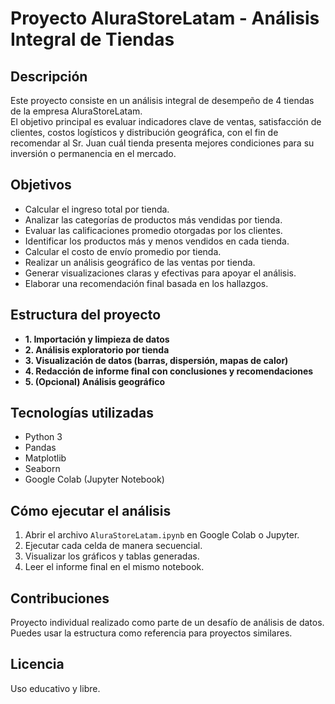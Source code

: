 # Proyecto AluraStoreLatam - Análisis Integral de Tiendas

## Descripción
Este proyecto consiste en un análisis integral de desempeño de 4 tiendas de la empresa AluraStoreLatam.  
El objetivo principal es evaluar indicadores clave de ventas, satisfacción de clientes, costos logísticos y distribución geográfica, con el fin de recomendar al Sr. Juan cuál tienda presenta mejores condiciones para su inversión o permanencia en el mercado.

## Objetivos
- Calcular el ingreso total por tienda.
- Analizar las categorías de productos más vendidas por tienda.
- Evaluar las calificaciones promedio otorgadas por los clientes.
- Identificar los productos más y menos vendidos en cada tienda.
- Calcular el costo de envío promedio por tienda.
- Realizar un análisis geográfico de las ventas por tienda.
- Generar visualizaciones claras y efectivas para apoyar el análisis.
- Elaborar una recomendación final basada en los hallazgos.

## Estructura del proyecto
- **1. Importación y limpieza de datos**
- **2. Análisis exploratorio por tienda**
- **3. Visualización de datos (barras, dispersión, mapas de calor)**
- **4. Redacción de informe final con conclusiones y recomendaciones**
- **5. (Opcional) Análisis geográfico**

## Tecnologías utilizadas
- Python 3
- Pandas
- Matplotlib
- Seaborn
- Google Colab (Jupyter Notebook)

## Cómo ejecutar el análisis
1. Abrir el archivo `AluraStoreLatam.ipynb` en Google Colab o Jupyter.
2. Ejecutar cada celda de manera secuencial.
3. Visualizar los gráficos y tablas generadas.
4. Leer el informe final en el mismo notebook.

## Contribuciones
Proyecto individual realizado como parte de un desafío de análisis de datos.  
Puedes usar la estructura como referencia para proyectos similares.

## Licencia
Uso educativo y libre.
